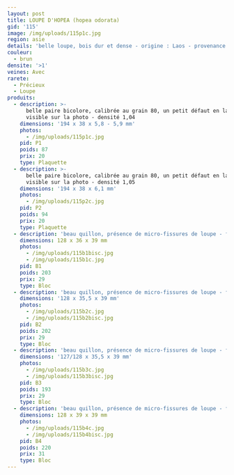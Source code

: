 ```yaml
---
layout: post
title: LOUPE D'HOPEA (hopea odorata)
gid: '115'
image: /img/uploads/115p1c.jpg
region: asie
details: 'belle loupe, bois dur et dense - origine : Laos - provenance : USA'
couleur:
  - brun
densite: '>1'
veines: Avec
rarete:
  - Précieux
  - Loupe
produits:
  - description: >-
      belle paire bicolore, calibrée au grain 80, un petit défaut en latéral
      visible sur la photo - densité 1,04
    dimensions: '194 x 38 x 5,8 - 5,9 mm'
    photos:
      - /img/uploads/115p1c.jpg
    pid: P1
    poids: 87
    prix: 20
    type: Plaquette
  - description: >-
      belle paire bicolore, calibrée au grain 80, un petit défaut en latéral
      visible sur la photo - densité 1,05
    dimensions: '194 x 38 x 6,1 mm'
    photos:
      - /img/uploads/115p2c.jpg
    pid: P2
    poids: 94
    prix: 20
    type: Plaquette
  - description: 'beau quillon, présence de micro-fissures de loupe - forte densité 1,14'
    dimensions: 128 x 36 x 39 mm
    photos:
      - /img/uploads/115b1bisc.jpg
      - /img/uploads/115b1c.jpg
    pid: B1
    poids: 203
    prix: 29
    type: Bloc
  - description: 'beau quillon, présence de micro-fissures de loupe - forte densité 1,14'
    dimensions: '128 x 35,5 x 39 mm'
    photos:
      - /img/uploads/115b2c.jpg
      - /img/uploads/115b2bisc.jpg
    pid: B2
    poids: 202
    prix: 29
    type: Bloc
  - description: 'beau quillon, présence de micro-fissures de loupe - forte densité 1,10'
    dimensions: '127/128 x 35,5 x 39 mm'
    photos:
      - /img/uploads/115b3c.jpg
      - /img/uploads/115b3bisc.jpg
    pid: B3
    poids: 193
    prix: 29
    type: Bloc
  - description: 'beau quillon, présence de micro-fissures de loupe - forte densité 1,15'
    dimensions: 128 x 39 x 39 mm
    photos:
      - /img/uploads/115b4c.jpg
      - /img/uploads/115b4bisc.jpg
    pid: B4
    poids: 220
    prix: 31
    type: Bloc
---
```


